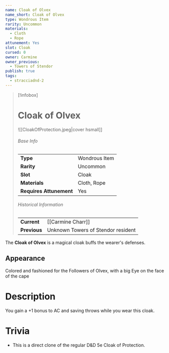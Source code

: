 ```yaml
---
name: Cloak of Olvex
name_short: Cloak of Olvex
type: Wondrous Item
rarity: Uncommon
materials:
  - Cloth
  - Rope
attunement: Yes
slot: Cloak
cursed: 0
owner: Carmine
owner_previous:
  - Towers of Stendor
publish: true
tags:
  - stracciadnd-2
---
```

> [!infobox]  
> # Cloak of Olvex
> ![[CloakOfProtection.jpeg|cover hsmall]]
> ###### Base Info
> | | |
> |---|---|
> | **Type** | Wondrous Item |
> | **Rarity** | Uncommon |
> | **Slot** | Cloak |
> | **Materials** | Cloth, Rope |
> | **Requires Attunement** | Yes |
> ###### Historical Information
> | | |
> |---|---|
> | **Current** | [[Carmine Charr]] |
> | **Previous** | Unknown Towers of Stendor resident |

The **Cloak of Olvex** is a magical cloak buffs the wearer's defenses. 
## Appearance
Colored and fashioned for the Followers of Olvex, with a big Eye on the face of the cape
# Description
You gain a +1 bonus to AC and saving throws while you wear this cloak.
# Trivia
- This is a direct clone of the regular D&D 5e Cloak of Protection.